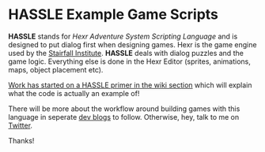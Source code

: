 # HASSLE Example Game Scripts

__HASSLE__ stands for _Hexr Adventure System Scripting Language_ and is designed to put dialog first when designing games. Hexr is the game engine used by the [Stairfall Institute](https://stairfallgames.com). __HASSLE__ deals with dialog puzzles and the game logic. Everything else is done in the Hexr Editor (sprites, animations, maps, object placement etc).

[Work has started on a HASSLE primer in the wiki section](https://github.com/CharlotteGore/hassle-example/wiki) which will explain what the code is actually an example of!

There will be more about the workflow around building games with this language in seperate [dev blogs](https://stairfallgames.com) to follow. Otherwise, hey, talk to me on [Twitter](https://twitter.com/charlottegore).

Thanks!
